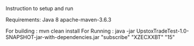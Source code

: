 Instruction to setup and run

Requirements:
Java 8
apache-maven-3.6.3
 
For building : mvn clean install
For Running : java -jar UpstoxTradeTest-1.0-SNAPSHOT-jar-with-dependencies.jar "subscribe" "XZECXXBT" "15"